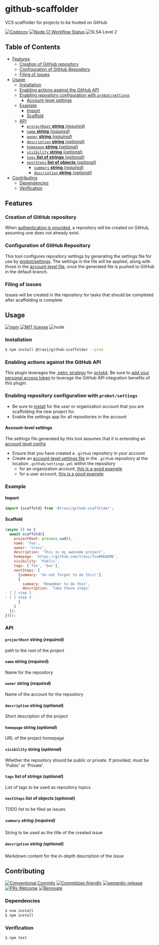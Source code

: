 # github-scaffolder

VCS scaffolder for projects to be hosted on GitHub

<!--status-badges start -->

[![Codecov][coverage-badge]][coverage-link]
[![Node CI Workflow Status][github-actions-ci-badge]][github-actions-ci-link]
![SLSA Level 2][slsa-badge]

<!--status-badges end -->

## Table of Contents

* [Features](#features)
  * [Creation of GitHub repository](#creation-of-github-repository)
  * [Configuration of GitHub Repository](#configuration-of-github-repository)
  * [Filing of issues](#filing-of-issues)
* [Usage](#usage)
  * [Installation](#installation)
  * [Enabling actions against the GitHub API](#enabling-actions-against-the-github-api)
  * [Enabling repository configuration with `probot/settings`](#enabling-repository-configuration-with-probotsettings)
    * [Account-level settings](#account-level-settings)
  * [Example](#example)
    * [Import](#import)
    * [Scaffold](#scaffold)
  * [API](#api)
    * [`projectRoot` __string__ (_required_)](#projectroot-string-required)
    * [`name` __string__ (_required_)](#name-string-required)
    * [`owner` __string__ (_required_)](#owner-string-required)
    * [`description` __string__ (_optional_)](#description-string-optional)
    * [`homepage` __string__ (_optional_)](#homepage-string-optional)
    * [`visibility` __string__ (_optional_)](#visibility-string-optional)
    * [`tags` __list of strings__ (_optional_)](#tags-list-of-strings-optional)
    * [`nextSteps` __list of objects__ (_optional_)](#nextsteps-list-of-objects-optional)
      * [`summary` __string__ (_required_)](#summary-string-required)
      * [`description` __string__ (_optional_)](#description-string-optional-1)
* [Contributing](#contributing)
  * [Dependencies](#dependencies)
  * [Verification](#verification)

## Features

### Creation of GitHub repository

When [authentication is provided](#enabling-actions-against-the-github-api),
a repository will be created on GitHub, assuming one does not already exist.

### Configuration of GitHub Repository

This tool configures repository settings by generating the settings file for
use by [probot/settings](https://github.com/probot/settings). The settings in
the file will be applied, along with those in the [account-level file](#account-level-settings),
once the generated file is pushed to GitHub in the default branch.

### Filing of issues

Issues will be created in the repository for tasks that should be completed
after acaffolding is complete

## Usage

<!--consumer-badges start -->

[![npm][npm-badge]][npm-link]
[![MIT license][license-badge]][license-link]
![node][node-badge]

<!--consumer-badges end -->

### Installation

```sh
$ npm install @travi/github-scaffolder --prod
```

### Enabling actions against the GitHub API

This plugin leverages the [.netrc strategy](https://github.com/travi/octokit-auth-netrc)
for [octokit](https://github.com/octokit/rest.js/). Be sure to
[add your personal access token](https://github.com/travi/octokit-auth-netrc#defining-your-token)
to leverage the GitHub API integration benefits of this plugin.

### Enabling repository configuration with `probot/settings`

* Be sure to [install](https://github.com/apps/settings) for the user or
  organization account that you are scaffolding the new project for.
* Enable the settings app for all repositories in the account

#### Account-level settings

The settings file generated by this tool assumes that it is extending an
[account level config](https://github.com/probot/probot-config#recipes)

* Ensure that you have created a `.github` repository in your account
* Create an [account-level settings file](https://github.com/probot/settings#inheritance)
  in the `.github` repository at the location `.github/settings.yml` within the
  repository
  * for an organization account, [this is a good example](https://github.com/form8ion/.github/blob/master/.github/settings.yml)
  * for a user account, [this is a good example](https://github.com/travi/.github/blob/master/.github/settings.yml)

### Example

#### Import

```javascript
import {scaffold} from '@travi/github-scaffolder';
```

#### Scaffold

```javascript
(async () => {
  await scaffold({
    projectRoot: process.cwd(),
    name: 'foo',
    owner: 'travi',
    description: 'This is my awesome project',
    homepage: 'https://github.com/travi/foo#README',
    visibility: 'Public',
    tags: ['foo', 'bar'],
    nextSteps: [
      {summary: 'Do not forget to do this!'},
      {
        summary: 'Remember to do that',
        description: `Take these steps:
- [ ] step 1
- [ ] step 2`
      }
    ]
  });
})();
```

### API

#### `projectRoot` __string__ (_required_)

path to the root of the project

#### `name` __string__ (_required_)

Name for the repository

#### `owner` __string__ (_required_)

Name of the account for the repository

#### `description` __string__ (_optional_)

Short description of the project

#### `homepage` __string__ (_optional_)

URL of the project homepage

#### `visibility` __string__ (_optional_)

Whether the repository should be public or private. If provided, must be
'Public' or 'Private'.

#### `tags` __list of strings__ (_optional_)

List of tags to be used as repository topics

#### `nextSteps` __list of objects__ (_optional_)

TODO list to be filed as issues

##### `summary` __string__ (_required_)

String to be used as the title of the created issue

##### `description` __string__ (_optional_)

Markdown content for the in-depth description of the issue

## Contributing

<!--contribution-badges start -->

[![Conventional Commits][commit-convention-badge]][commit-convention-link]
[![Commitizen friendly][commitizen-badge]][commitizen-link]
[![semantic-release][semantic-release-badge]][semantic-release-link]
[![PRs Welcome][PRs-badge]][PRs-link]
[![Renovate][renovate-badge]][renovate-link]

<!--contribution-badges end -->

### Dependencies

```sh
$ nvm install
$ npm install
```

### Verification

```sh
$ npm test
```

[npm-link]: https://www.npmjs.com/package/@travi/github-scaffolder

[npm-badge]: https://img.shields.io/npm/v/@travi/github-scaffolder?logo=npm

[license-link]: LICENSE

[license-badge]: https://img.shields.io/github/license/travi/github-scaffolder.svg

[coverage-link]: https://codecov.io/github/travi/github-scaffolder

[coverage-badge]: https://img.shields.io/codecov/c/github/travi/github-scaffolder?logo=codecov

[commit-convention-link]: https://conventionalcommits.org

[commit-convention-badge]: https://img.shields.io/badge/Conventional%20Commits-1.0.0-yellow.svg

[commitizen-link]: http://commitizen.github.io/cz-cli/

[commitizen-badge]: https://img.shields.io/badge/commitizen-friendly-brightgreen.svg

[semantic-release-link]: https://github.com/semantic-release/semantic-release

[semantic-release-badge]: https://img.shields.io/badge/semantic--release-angular-e10079?logo=semantic-release

[PRs-link]: http://makeapullrequest.com

[PRs-badge]: https://img.shields.io/badge/PRs-welcome-brightgreen.svg

[renovate-link]: https://renovatebot.com

[renovate-badge]: https://img.shields.io/badge/renovate-enabled-brightgreen.svg?logo=renovatebot

[github-actions-ci-link]: https://github.com/travi/github-scaffolder/actions?query=workflow%3A%22Node.js+CI%22+branch%3Amaster

[github-actions-ci-badge]: https://github.com/travi/github-scaffolder/workflows/Node.js%20CI/badge.svg

[node-badge]: https://img.shields.io/node/v/@travi/github-scaffolder?logo=node.js

[slsa-badge]: https://slsa.dev/images/gh-badge-level2.svg
